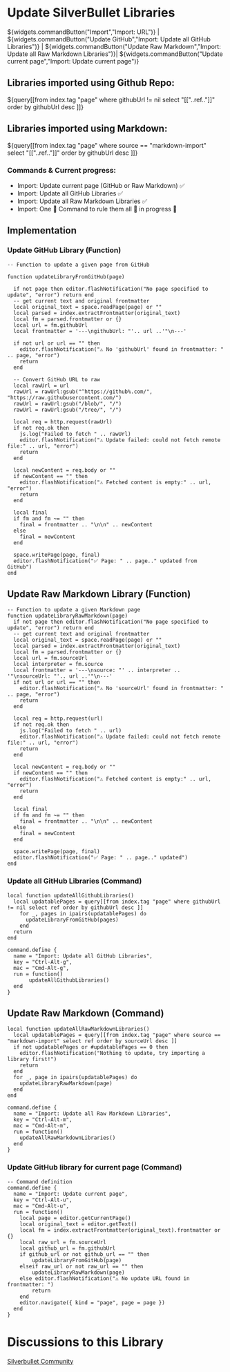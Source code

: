 # Update SilverBullet Libraries 

${widgets.commandButton("Import","Import: URL")} | ${widgets.commandButton("Update GitHub","Import: Update all GitHub Libraries")} | ${widgets.commandButton("Update Raw Markdown","Import: Update all Raw Markdown Libraries")}| ${widgets.commandButton("Update current page","Import: Update current page")}


## Libraries imported using **Github Repo**:
${query[[from index.tag "page"
where githubUrl != nil 
select "[["..ref.."]]"
order by githubUrl desc 
]]}

## Libraries imported using **Markdown**:
${query[[from index.tag "page"
where source == "markdown-import" 
select  "[["..ref.."]]"
order by githubUrl desc 
]]} 

### Commands & Current progress:
- Import: Update current page (GitHub or Raw Markdown) ✅
- Import: Update all GitHub Libraries ✅
- Import: Update all Raw Markdown Libraries ✅
- Import: One 💍 Command to rule them all  🚧 in progress 🚧


## Implementation 

### Update GitHub Library (Function)
```space-lua
-- Function to update a given page from GitHub

function updateLibraryFromGitHub(page)

  if not page then editor.flashNotification("No page specified to update", "error") return end
  -- get current text and original frontmatter
  local original_text = space.readPage(page) or ""
  local parsed = index.extractFrontmatter(original_text)
  local fm = parsed.frontmatter or {}
  local url = fm.githubUrl
  local frontmatter = '---\ngithubUrl: "'.. url ..'"\n---'

  if not url or url == "" then
    editor.flashNotification("⚠️ No 'githubUrl' found in frontmatter: " .. page, "error")
    return
  end

  -- Convert GitHub URL to raw
  local rawUrl = url
  rawUrl = rawUrl:gsub("^https://github%.com/", "https://raw.githubusercontent.com/")
  rawUrl = rawUrl:gsub("/blob/", "/")
  rawUrl = rawUrl:gsub("/tree/", "/")

  local req = http.request(rawUrl)
  if not req.ok then
    js.log("Failed to fetch " .. rawUrl)
    editor.flashNotification("⚠️ Update failed: could not fetch remote file:" .. url, "error")
    return
  end

  local newContent = req.body or ""
  if newContent == "" then
    editor.flashNotification("⚠️ Fetched content is empty:" .. url, "error")
    return
  end

  local final
  if fm and fm ~= "" then
    final = frontmatter .. "\n\n" .. newContent
  else
    final = newContent
  end

  space.writePage(page, final)
  editor.flashNotification("✅ Page: " .. page.." updated from GitHub")
end

```

## Update Raw Markdown Library (Function)
```space-lua
-- Function to update a given Markdown page
function updateLibraryRawMarkdown(page)
  if not page then editor.flashNotification("No page specified to update", "error") return end
  -- get current text and original frontmatter
  local original_text = space.readPage(page) or ""
  local parsed = index.extractFrontmatter(original_text)
  local fm = parsed.frontmatter or {}
  local url = fm.sourceUrl
  local interpreter = fm.source
  local frontmatter = '---\nsource: "' .. interpreter .. '"\nsourceUrl: "'.. url ..'"\n---'
  if not url or url == "" then
    editor.flashNotification("⚠️ No 'sourceUrl' found in frontmatter: " .. page, "error")
    return
  end
  
  local req = http.request(url)
  if not req.ok then
    js.log("Failed to fetch " .. url)
    editor.flashNotification("⚠️ Update failed: could not fetch remote file:" .. url, "error")
    return
  end

  local newContent = req.body or ""
  if newContent == "" then
    editor.flashNotification("⚠️ Fetched content is empty:" .. url, "error")
    return
  end

  local final
  if fm and fm ~= "" then
    final = frontmatter .. "\n\n" .. newContent
  else
    final = newContent
  end

  space.writePage(page, final)
  editor.flashNotification("✅ Page: " .. page.." updated")
end

```



### Update all GitHub Libraries (Command)
```space-lua
local function updateAllGithubLibraries()
  local updatablePages = query[[from index.tag "page" where githubUrl != nil select ref order by githubUrl desc ]]
    for _, pages in ipairs(updatablePages) do
      updateLibraryFromGitHub(pages)
    end
  return
end

command.define {
  name = "Import: Update all GitHub Libraries",
  key = "Ctrl-Alt-g",
  mac = "Cmd-Alt-g",
  run = function()
       updateAllGithubLibraries()
  end
}

```


## Update Raw Markdown (Command)
```space-lua
local function updateAllRawMarkdownLibraries()
  local updatablePages = query[[from index.tag "page" where source == "markdown-import" select ref order by sourceUrl desc ]]
  if not updatablePages or #updatablePages == 0 then
    editor.flashNotification("Nothing to update, try importing a library first!") 
    return
  end
  for _, page in ipairs(updatablePages) do
    updateLibraryRawMarkdown(page)
  end
end

command.define {
  name = "Import: Update all Raw Markdown Libraries",
  key = "Ctrl-Alt-m",
  mac = "Cmd-Alt-m",
  run = function()
    updateAllRawMarkdownLibraries()
  end
}
```


### Update GitHub library for current page (Command)
```space-lua
-- Command definition
command.define {
  name = "Import: Update current page",
  key = "Ctrl-Alt-u",
  mac = "Cmd-Alt-u",
  run = function()
    local page = editor.getCurrentPage()
    local original_text = editor.getText()
    local fm = index.extractFrontmatter(original_text).frontmatter or {}
    local raw_url = fm.sourceUrl
    local github_url = fm.githubUrl
    if github_url or not github_url == "" then
        updateLibraryFromGitHub(page)
    elseif raw_url or not raw_url == "" then
        updateLibraryRawMarkdown(page)
    else editor.flashNotification("⚠️ No update URL found in frontmatter: ")
        return
    end
    editor.navigate({ kind = "page", page = page })
  end
}
```


# Discussions to this Library
[Silverbullet Community](https://community.silverbullet.md/t/space-lua-command-to-update-silverbullet-libraries/3421?u=mr.red)

